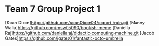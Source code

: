# Team 7 Group Project 1
[Sean Dixon]https://github.com/seanDixon04/expert-train.git 
[Manny Walia]https://github.com/msw05090/bookish-meme
[Daniella Raj]https://github.com/daniellaraj/didactic-computing-machine.git
[Jacob Gates]https://github.com/jgates01/fantastic-octo-umbrella
